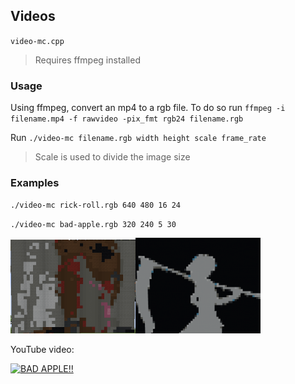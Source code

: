 ## Videos

`video-mc.cpp`
> Requires ffmpeg installed

### Usage

Using ffmpeg, convert an mp4 to a rgb file. To do so run `ffmpeg -i filename.mp4 -f rawvideo -pix_fmt rgb24 filename.rgb`

Run `./video-mc filename.rgb width height scale frame_rate`

> Scale is used to divide the image size

### Examples

`./video-mc rick-roll.rgb 640 480 16 24`

`./video-mc bad-apple.rgb 320 240 5 30`

<img src="rick-roll.png" alt="Rick Roll" width="200"/><img src="bad-apple.png" alt="Bad Apple" width="200"/>

YouTube video:

[![BAD APPLE!!](https://img.youtube.com/vi/FUt5WGvXZw0/0.jpg)](https://www.youtube.com/watch?v=FUt5WGvXZw0)
